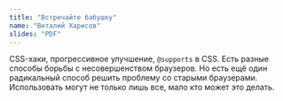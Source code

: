 ```yaml
---
title: "Встречайте бабушку"
name: "Виталий Харисов"
slides: "PDF"
---
```


CSS-хаки, прогрессивное улучшение, `@supports` в CSS. Есть разные способы борьбы с несовершенством браузеров. Но есть ещё один радикальный способ решить проблему со старыми браузерами. Использовать могут не только лишь все, мало кто может это делать.
